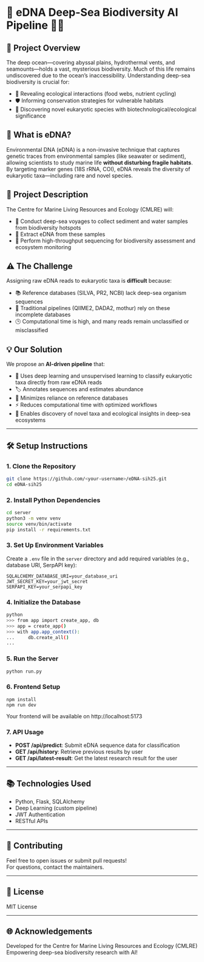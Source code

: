 # 🌊 eDNA Deep-Sea Biodiversity AI Pipeline 🧬🤖

## 🚀 Project Overview

The deep ocean—covering abyssal plains, hydrothermal vents, and seamounts—holds a vast, mysterious biodiversity. Much of this life remains undiscovered due to the ocean’s inaccessibility. Understanding deep-sea biodiversity is crucial for:
- 🌱 Revealing ecological interactions (food webs, nutrient cycling)
- 🛡️ Informing conservation strategies for vulnerable habitats
- 🧪 Discovering novel eukaryotic species with biotechnological/ecological significance

## 🧬 What is eDNA?

Environmental DNA (eDNA) is a non-invasive technique that captures genetic traces from environmental samples (like seawater or sediment), allowing scientists to study marine life **without disturbing fragile habitats**. By targeting marker genes (18S rRNA, COI), eDNA reveals the diversity of eukaryotic taxa—including rare and novel species.

## 🏢 Project Description

The Centre for Marine Living Resources and Ecology (CMLRE) will:
- 🚢 Conduct deep-sea voyages to collect sediment and water samples from biodiversity hotspots
- 🧪 Extract eDNA from these samples
- 🧬 Perform high-throughput sequencing for biodiversity assessment and ecosystem monitoring

## ⚠️ The Challenge

Assigning raw eDNA reads to eukaryotic taxa is **difficult** because:
- 📚 Reference databases (SILVA, PR2, NCBI) lack deep-sea organism sequences
- 🧩 Traditional pipelines (QIIME2, DADA2, mothur) rely on these incomplete databases
- 🕒 Computational time is high, and many reads remain unclassified or misclassified

## 💡 Our Solution

We propose an **AI-driven pipeline** that:
- 🤖 Uses deep learning and unsupervised learning to classify eukaryotic taxa directly from raw eDNA reads
- 🏷️ Annotates sequences and estimates abundance
- 🚫 Minimizes reliance on reference databases
- ⚡ Reduces computational time with optimized workflows
- 🌟 Enables discovery of novel taxa and ecological insights in deep-sea ecosystems

---

## 🛠️ Setup Instructions

### 1. Clone the Repository

```bash
git clone https://github.com/<your-username>/eDNA-sih25.git
cd eDNA-sih25
```

### 2. Install Python Dependencies

```bash
cd server
python3 -m venv venv
source venv/bin/activate
pip install -r requirements.txt
```

### 3. Set Up Environment Variables

Create a `.env` file in the `server` directory and add required variables (e.g., database URI, SerpAPI key):

```
SQLALCHEMY_DATABASE_URI=your_database_uri
JWT_SECRET_KEY=your_jwt_secret
SERPAPI_KEY=your_serpapi_key
```

### 4. Initialize the Database

```bash
python
>>> from app import create_app, db
>>> app = create_app()
>>> with app.app_context():
...     db.create_all()
... 
```

### 5. Run the Server

```bash
python run.py
```
### 6. Frontend Setup

```cd ../frontend
npm install
npm run dev
```
Your frontend will be available on http://localhost:5173

### 7. API Usage

- **POST /api/predict**: Submit eDNA sequence data for classification
- **GET /api/history**: Retrieve previous results by user
- **GET /api/latest-result**: Get the latest research result for the user

---

## 📚 Technologies Used

- Python, Flask, SQLAlchemy
- Deep Learning (custom pipeline)
- JWT Authentication
- RESTful APIs

---

## 🤝 Contributing

Feel free to open issues or submit pull requests!  
For questions, contact the maintainers.

---

## 🐳 License

MIT License

---

## 🌐 Acknowledgements

Developed for the Centre for Marine Living Resources and Ecology (CMLRE)  
Empowering deep-sea biodiversity research with AI!